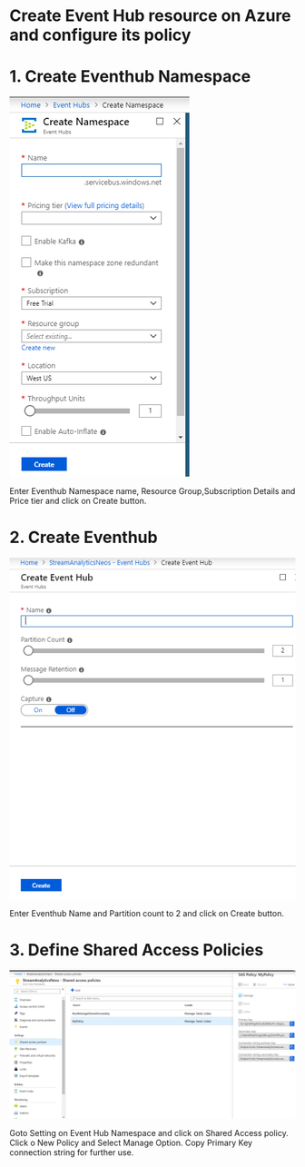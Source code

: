 # Create Event Hub resource on Azure and configure its policy

# 1. Create Eventhub Namespace
![EventNameSpace.png](Images/EventNameSpace.png)

Enter Eventhub Namespace name, Resource Group,Subscription Details and Price tier and click on Create button.  

# 2. Create Eventhub
![EventHub.png](Images/EventHub.png)

Enter Eventhub Name and Partition count to 2 and click on Create button.  

# 3. Define Shared Access Policies	
![DefinePolicy.png](Images/DefinePolicy.png)

Goto Setting on Event Hub Namespace and click on Shared Access policy. Click o New Policy and Select Manage Option. Copy Primary Key connection string for further use. 